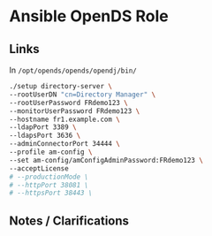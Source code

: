 #  Ansible OpenDS Role


## Links

In `/opt/opends/opends/opendj/bin/`

```bash
./setup directory-server \
--rootUserDN "cn=Directory Manager" \
--rootUserPassword FRdemo123 \
--monitorUserPassword FRdemo123 \
--hostname fr1.example.com \
--ldapPort 3389 \
--ldapsPort 3636 \
--adminConnectorPort 34444 \
--profile am-config \
--set am-config/amConfigAdminPassword:FRdemo123 \
--acceptLicense
# --productionMode \
# --httpPort 38081 \
# --httpsPort 38443 \
```

## Notes / Clarifications

